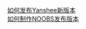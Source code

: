 [如何发布Yanshee新版本](https://10.10.1.34/Yanshee/Yanshee-Build)  
[如何制作NOOBS发布版本](Tools/NOOBS/How_to_create_new_NOOBS.md)  
